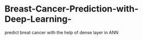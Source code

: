 # Breast-Cancer-Prediction-with-Deep-Learning-
predict breat cancer with the help of dense layer in ANN
